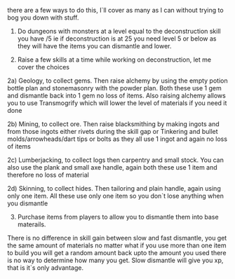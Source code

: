 ---
---
there are a few ways to do this, I\`ll cover as many as I can without trying to bog you down with stuff.

1) Do dungeons with monsters at a level equal to the deconstruction skill you have /5 ie if deconstruction is at 25 you need level 5 or below as they will have the items you can dismantle and lower.

2) Raise a few skills at a time while working on deconstruction, let me cover the choices

2a) Geology, to collect gems. Then raise alchemy by using the empty potion bottle plan and stonemasonry with the powder plan. Both these use 1 gem and dismantle back into 1 gem no loss of items. Also raising alchemy allows you to use Transmogrify which will lower the level of materials if you need it done

2b) Mining, to collect ore. Then raise blacksmithing by making ingots and from those ingots either rivets during the skill gap or Tinkering and bullet molds/arrowheads/dart tips or bolts as they all use 1 ingot and again no loss of items

2c) Lumberjacking, to collect logs then carpentry and small stock. You can also use the plank and small axe handle, again both these use 1 item and therefore no loss of material

2d) Skinning, to collect hides. Then tailoring and plain handle, again using only one item. All these use only one item so you don\`t lose anything when you dismantle

3) Purchase items from players to allow you to dismantle them into base materails.

There is no difference in skill gain between slow and fast dismantle, you get the same amount of materials no matter what if you use more than one item to build you will get a random amount back upto the amount you used there is no way to determine how many you get. Slow dismantle will give you xp, that is it\`s only advantage.